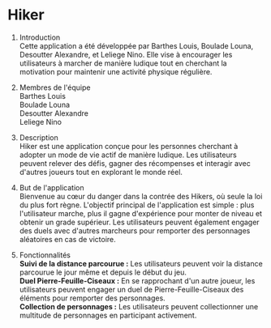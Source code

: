 # Hiker

1. Introduction<br/>
Cette application a été développée par Barthes Louis, Boulade Louna, Desoutter Alexandre, et Leliege Nino. Elle vise à encourager les utilisateurs à marcher de manière ludique tout en cherchant la motivation pour maintenir une activité physique régulière.

2. Membres de l'équipe<br/>
Barthes Louis<br/>
Boulade Louna<br/>
Desoutter Alexandre<br/>
Leliege Nino<br/>

3. Description<br/>
Hiker est une application conçue pour les personnes cherchant à adopter un mode de vie actif de manière ludique. Les utilisateurs peuvent relever des défis, gagner des récompenses et interagir avec d'autres joueurs tout en explorant le monde réel.

4. But de l'application<br/>
Bienvenue au cœur du danger dans la contrée des Hikers, où seule la loi du plus fort règne. L'objectif principal de l'application est simple : plus l'utilisateur marche, plus il gagne d'expérience pour monter de niveau et obtenir un grade supérieur. Les utilisateurs peuvent également engager des duels avec d'autres marcheurs pour remporter des personnages aléatoires en cas de victoire.

5. Fonctionnalités<br/>
**Suivi de la distance parcourue :** Les utilisateurs peuvent voir la distance parcourue le jour même et depuis le début du jeu.<br/>
**Duel Pierre-Feuille-Ciseaux :** En se rapprochant d'un autre joueur, les utilisateurs peuvent engager un duel de Pierre-Feuille-Ciseaux des éléments pour remporter des personnages.<br/>
**Collection de personnages :** Les utilisateurs peuvent collectionner une multitude de personnages en participant activement.<br/>
